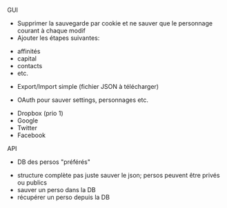 GUI

- Supprimer la sauvegarde par cookie et ne sauver que le personnage courant à chaque modif
- Ajouter les étapes suivantes:

* affinités
* capital
* contacts
* etc.

- Export/Import simple (fichier JSON à télécharger)

- OAuth pour sauver settings, personnages etc.
* Dropbox (prio 1)
* Google
* Twitter
* Facebook

API

- DB des persos "préférés"
* structure complète pas juste sauver le json; persos peuvent être privés ou publics
* sauver un perso dans la DB
* récupérer un perso depuis la DB
